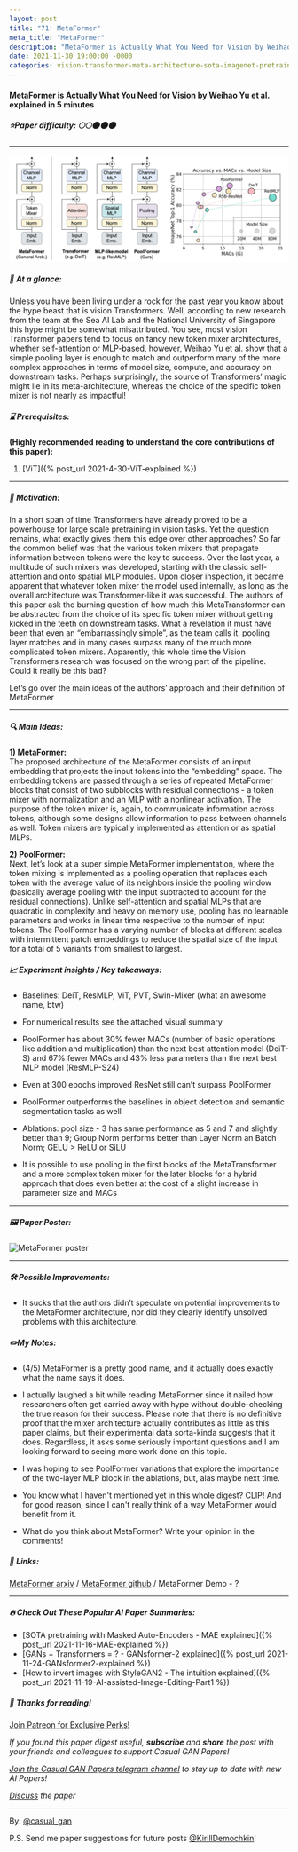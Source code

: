 ```yaml
---
layout: post
title: "71: MetaFormer"
meta_title: "MetaFormer"
description: "MetaFormer is Actually What You Need for Vision by Weihao Yu et al. explained in 5 minutes"
date: 2021-11-30 19:00:00 -0000
categories: vision-transformer-meta-architecture-sota-imagenet-pretraining
---
```


#### MetaFormer is Actually What You Need for Vision by Weihao Yu et al. explained in 5 minutes

##### ⭐️Paper difficulty: 🌕🌕🌑🌑🌑

***

![MetaFormer](/assets/images/metaformer_teaser.png "MetaFormer Teaser")

##### 🎯 At a glance:

Unless you have been living under a rock for the past year you know about the hype beast that is vision Transformers. Well, according to new research from the team at the Sea AI Lab and the National University of Singapore this hype might be somewhat misattributed. You see, most vision Transformer papers tend to focus on fancy new token mixer architectures, whether self-attention or MLP-based, however, Weihao Yu et al. show that a simple pooling layer is enough to match and outperform many of the more complex approaches in terms of model size, compute, and accuracy on downstream tasks. Perhaps surprisingly, the source of Transformers’ magic might lie in its meta-architecture, whereas the choice of the specific token mixer is not nearly as impactful!

##### ⌛️ Prerequisites:

**(Highly recommended reading to understand the core contributions of this paper):**  
1) [ViT]({% post_url 2021-4-30-ViT-explained %})  

***

##### 🚀 Motivation:

In a short span of time Transformers have already proved to be a powerhouse for large scale pretraining in vision tasks. Yet the question remains, what exactly gives them this edge over other approaches? So far the common belief was that the various token mixers that propagate information between tokens were the key to success. Over the last year, a multitude of such mixers was developed, starting with the classic self-attention and onto spatial MLP modules. Upon closer inspection, it became apparent that whatever token mixer the model used internally, as long as the overall architecture was Transformer-like it was successful. The authors of this paper ask the burning question of how much this MetaTransformer can be abstracted from the choice of its specific token mixer without getting kicked in the teeth on downstream tasks. What a revelation it must have been that even an “embarrassingly simple”, as the team calls it, pooling layer matches and in many cases surpass many of the much more complicated token mixers. Apparently, this whole time the Vision Transformers research was focused on the wrong part of the pipeline. Could it really be this bad?  

Let’s go over the main ideas of the authors’ approach and their definition of MetaFormer

***

##### 🔍 Main Ideas:

**1) MetaFormer:**  
The proposed architecture of the MetaFormer consists of an input embedding that projects the input tokens into the “embedding” space. The embedding tokens are passed through a series of repeated MetaFormer blocks that consist of two subblocks with residual connections - a token mixer with normalization and an MLP with a nonlinear activation. The purpose of the token mixer is, again, to communicate information across tokens, although some designs allow information to pass between channels as well. Token mixers are typically implemented as attention or as spatial MLPs.  

**2) PoolFormer:**  
Next, let’s look at a super simple MetaFormer implementation, where the token mixing is implemented as a pooling operation that replaces each token with the average value of its neighbors inside the pooling window (basically average pooling with the input subtracted to account for the residual connections). Unlike self-attention and spatial MLPs that are quadratic in complexity and heavy on memory use, pooling has no learnable parameters and works in linear time respective to the number of input tokens. The PoolFormer has a varying number of blocks at different scales with intermittent patch embeddings to reduce the spatial size of the input for a total of 5 variants from smallest to largest.

##### 📈 Experiment insights / Key takeaways:

- Baselines: DeiT, ResMLP, ViT, PVT, Swin-Mixer (what an awesome name, btw)  
- For numerical results see the attached visual summary  

- PoolFormer has about 30% fewer MACs (number of basic operations like addition and multiplication) than the next best attention model (DeiT-S) and 67% fewer MACs and 43% less parameters than the next best MLP model (ResMLP-S24)  
- Even at 300 epochs improved ResNet still can’t surpass PoolFormer  
- PoolFormer outperforms the baselines in object detection and semantic segmentation tasks as well  

- Ablations: pool size - 3 has same performance as 5 and 7 and slightly better than 9; Group Norm performs better than Layer Norm an Batch Norm; GELU > ReLU or SiLU  
- It is possible to use pooling in the first blocks of the MetaTransformer and a more complex token mixer for the later blocks for a hybrid approach that does even better at the cost of a slight increase in parameter size and MACs  

***

##### 🖼️ Paper Poster:

![MetaFormer poster](/assets/images/metaformer.jpg "MetaFormer Poster")

***

##### 🛠 Possible Improvements:

- It sucks that the authors didn’t speculate on potential improvements to the MetaFormer architecture, nor did they clearly identify unsolved problems with this architecture.

##### ✏️My Notes:

- (4/5) MetaFormer is a pretty good name, and it actually does exactly what the name says it does.

- I actually laughed a bit while reading MetaFormer since it nailed how researchers often get carried away with hype without double-checking the true reason for their success. Please note that there is no definitive proof that the mixer architecture actually contributes as little as this paper claims, but their experimental data sorta-kinda suggests that it does. Regardless, it asks some seriously important questions and I am looking forward to seeing more work done on this topic.
- I was hoping to see PoolFormer variations that explore the importance of the two-layer MLP block in the ablations, but, alas maybe next time.
- You know what I haven't mentioned yet in this whole digest? CLIP! And for good reason, since I can't really think of a way MetaFormer would benefit from it.

- What do you think about MetaFormer? Write your opinion in the comments!

##### 🔗 Links:
[MetaFormer arxiv](ttps://arxiv.org/pdf/2111.11418.pdf) / [MetaFormer github](https://github.com/sail-sg/poolformer) / MetaFormer Demo - ?

***

##### 🔥 Check Out These Popular AI Paper Summaries:  
- [SOTA pretraining with Masked Auto-Encoders - MAE explained]({% post_url 2021-11-16-MAE-explained %})  
- [GANs + Transformers = ? - GANsformer-2 explained]({% post_url 2021-11-24-GANsformer2-explained %})  
- [How to invert images with StyleGAN2 - The intuition explained]({% post_url 2021-11-19-AI-assisted-Image-Editing-Part1 %})  

##### 👋 Thanks for reading!
<a href="https://www.patreon.com/bePatron?u=53448948" data-patreon-widget-type="become-patron-button">Join Patreon for Exclusive Perks!</a><script async src="https://c6.patreon.com/becomePatronButton.bundle.js"></script>

*If you found this paper digest useful, **subscribe** and **share** the post with your friends and colleagues to support Casual GAN Papers!*

*[Join the Casual GAN Papers telegram channel](https://t.me/joinchat/KeutnzlvetRkZGZi) to stay up to date with new AI Papers!*

*[Discuss](https://t.me/casual_gans_chat) the paper*

***

By: [@casual_gan](https://t.me/joinchat/KeutnzlvetRkZGZi)

P.S. Send me paper suggestions for future posts
[@KirillDemochkin](mailto:kdemochkin@gmail.com)!
